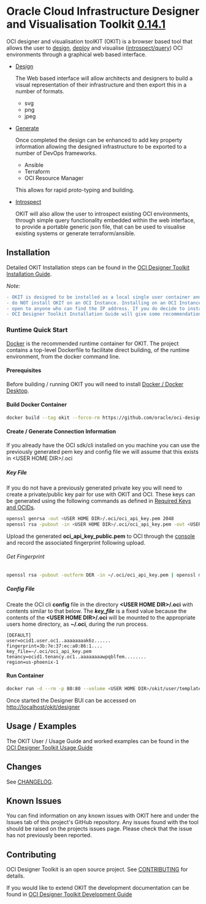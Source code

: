 # Oracle Cloud Infrastructure Designer and Visualisation Toolkit [0.14.1](CHANGELOG.md#version-0.14.1)

OCI designer and visualisation toolKIT (OKIT) is a browser based tool that allows the user to [design](https://www.ateam-oracle.com/introduction-to-okit-the-oci-designer-toolkit), 
[deploy](https://www.ateam-oracle.com/introduction-to-okit-the-oci-designer-toolkit) and visualise ([introspect/query](https://www.ateam-oracle.com/the-oci-designer-toolkit-query-feature)) 
OCI environments through a graphical web based interface. 

- [Design](https://www.ateam-oracle.com/introduction-to-okit-the-oci-designer-toolkit)

    The Web based interface will allow architects and designers to build a visual representation of their infrastructure
    and then export this in a number of formats. 

    - svg
    - png
    - jpeg

- [Generate](https://www.ateam-oracle.com/introduction-to-okit-the-oci-designer-toolkit)

    Once completed the design can be enhanced to add key property information allowing the designed infrastructure to
    be exported to a number of DevOps frameworks.
    
    - Ansible
    - Terraform
    - OCI Resource Manager
    
    This allows for rapid proto-typing and building.

- [Introspect](https://www.ateam-oracle.com/the-oci-designer-toolkit-query-feature)

    OKIT will also allow the user to introspect existing OCI environments, through simple query functionality embedded within the
    web interface, to provide a portable generic json file, that can be used to visualise existing systems or generate terraform/ansible. 



## Installation
Detailed OKIT Installation steps can be found in the [OCI Designer Toolkit Installation Guide](documentation/Installation.md).

_Note:_
```diff
- OKIT is designed to be installed as a local single user container and it is recommended that you 
- do NOT install OKIT on an OCI Instance. Installing on an OCI Instance will leave you OCI Tenancy 
- open to anyone who can find the IP address. If you do decide to install on an OCI Instance the 
- OCI Designer Toolkit Installation Guide will give some recommendations for securing your Instance.
```

### Runtime Quick Start
[Docker](https://www.docker.com/products/docker-desktop) is the recommended runtime container for OKIT. The project contains a top-level Dockerfile to facilitate direct
building, of the runtime environment, from the docker command line.

#### Prerequisites 
Before building / running OKIT you will need to install [Docker / Docker Desktop](https://www.docker.com/products/docker-desktop).

#### Build Docker Container
```bash
docker build --tag okit --force-rm https://github.com/oracle/oci-designer-toolkit.git
```

#### Create / Generate Connection Information
If you already have the OCI sdk/cli installed on you machine you can use the previously generated pem key and config file
we will assume that this exists in &lt;USER HOME DIR&gt;/.oci 

##### Key File

If you do not have a previously generated private key you will need to create a private/public key pair for use with OKIT and OCI.
These keys can be generated using the following commands as defined in [Required Keys and OCIDs](https://docs.cloud.oracle.com/en-us/iaas/Content/API/Concepts/apisigningkey.htm).

```bash
openssl genrsa -out <USER HOME DIR>/.oci/oci_api_key.pem 2048   
openssl rsa -pubout -in <USER HOME DIR>/.oci/oci_api_key.pem -out <USER HOME DIR>/.oci/oci_api_key_public.pem                                  
```

Upload the generated __oci_api_key_public.pem__ to OCI through the [console](https://docs.cloud.oracle.com/en-us/iaas/Content/API/Concepts/apisigningkey.htm) and record the associated fingerprint following upload.

###### Get Fingerprint
```bash
openssl rsa -pubout -outform DER -in ~/.oci/oci_api_key.pem | openssl md5 -c
```

##### Config File

Create the OCI cli __config__ file in the directory __&lt;USER HOME DIR&gt;/.oci__ with contents similar to that below.
The __*key_file*__ is a fixed value because the contents of the __&lt;USER HOME DIR&gt;/.oci__ will be mounted to the
appropriate users home directory, as __~/.oci__, during the run process.

```properties
[DEFAULT]
user=ocid1.user.oc1..aaaaaaaak6z......
fingerprint=3b:7e:37:ec:a0:86:1....
key_file=~/.oci/oci_api_key.pem  
tenancy=ocid1.tenancy.oc1..aaaaaaaawpqblfem........
region=us-phoenix-1
```

#### Run Container

```bash
docker run -d --rm -p 80:80 --volume <USER HOME DIR>/okit/user/templates:/okit/templates --volume <USER HOME DIR>/.oci:/root/.oci --name okit okit
```

Once started the Designer BUI can be accessed on [http://localhost/okit/designer](http://localhost/okit/designer)


## Usage / Examples
The OKIT User / Usage Guide and worked examples can be found in the [OCI Designer Toolkit Usage Guide](documentation/Usage.md)


## Changes

See [CHANGELOG](CHANGELOG.md).

## Known Issues

You can find information on any known issues with OKIT here and under the Issues tab of this project's GitHub repository.
Any issues found with the tool should be raised on the projects issues page. Please check that the issue has not previously
been reported. 


## Contributing
OCI Designer Toolkit is an open source project. See [CONTRIBUTING](CONTRIBUTING.md) for details.

If you would like to extend OKIT the development documentation can be found in [OCI Designer Toolkit Development Guide](documentation/Development.md)


